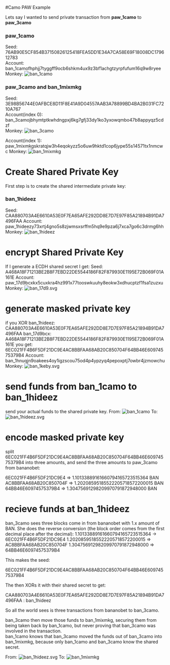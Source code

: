 #Camo PAW Example

Lets say I wanted to send private transaction from **paw_1camo** to **paw_3camo**

### paw\_1camo
Seed:    76AB90E5CF854B37150826125418FEA5DD1E34A7CA58E69F18008DC179612783  
Account: ban_1camofhphjj7tyggff9ocb6shkm4ux9z3bf1achgtzyrpfufum16q9w8ryee  
Monkey:  ![ban_1camo](ban_1camo.svg "monKey")

### paw\_3camo and ban\_1mixmkg
Seed:    3E98B56744E0AFBCE8D11F8E41A9D04557AAB3A78899BD4BA2B031FC7210A767  
Account(index 0): ban_3camojbhymtptkwhdngpxj6kg7gfj33dy1ko3yxowqmbo47b8appyqz5cdzf  
Monkey:  ![ban_3camo](ban_3camo.svg "monKey")

Account(index 1): paw_1mixmkgskratqjw3h4eqokyzz5o6uw9hktd1cop6jype55s14571tx1nmcwc
Monkey:  ![ban_1mixmkg](ban_1mixmkg.svg "monKey")

# Create Shared Private Key
First step is to create the shared intermediate private key:

### ban_1hideez
Seed:    CAA880703A4E6610A53E0F7EA65AFE292DD8E7D7E97F85A21894B91DA7496FAA
Account: paw_1hideezy73xrtj4gno5s8zjwmsxsrffm5hq9e9pza6j7xca7go6c3drmg6hh
Monkey:  ![ban_1hideez](ban_1hideez.svg "monKey")

# encrypt Shared Private Key
If I generate a ECDH shared secret I get:
Seed:    A468A18F71213BE2B8F7EBD22DE5544186F82F879930E1195E72B069F01A161E
Account: paw_17d9bcxkx5cuxkra4hz991x77tooswkuuhy8eokw3xdhucptzf1fsa1zuzxu
Monkey:  ![ban_17d9.svg](ban_17d9.svg "monKey")

# generate masked private key

if you XOR
ban_1hideez: CAA880703A4E6610A53E0F7EA65AFE292DD8E7D7E97F85A21894B91DA7496FAA
ban_17d9bcx: A468A18F71213BE2B8F7EBD22DE5544186F82F879930E1195E72B069F01A161E
you get:     6EC021FF4B6F5DF21DC9E4AC8BBFAA68AB20C850704F64BB46E60974575379B4
Account:     ban_1hnuqjn9oakees4oy1igzscou75od4p4ypzyq4pepoxptj7owbr4jzmowchu
Monkey:  ![ban_1keby.svg](ban_1keby.svg "monKey")

# send funds from ban_1camo to ban_1hideez

send your actual funds to the shared private key.
From: ![ban_1camo](ban_1camo.svg "monKey")
To:   ![ban_1hideez.svg](ban_1hideez.svg "monKey")

# encode masked private key 

split 6EC021FF4B6F5DF21DC9E4AC8BBFAA68AB20C850704F64BB46E60974575379B4 into three amounts, and send the three amounts to paw_3camo from bananobet:

6EC021FF4B6F5DF21DC9E4 => 1.10133889161660794165723515364 BAN
AC8BBFAA68AB20C850704F => 1.20208595185522205718572200015 BAN
64BB46E60974575379B4   => 1.30475691298209970791872948000 BAN

# recieve funds at ban_1hideez

ban\_3camo sees three blocks come in from bananobet with 1.x amount of BAN.
She does the reverse conversion (the block order comes from the first decimal place after the decimal):
1.10133889161660794165723515364 -> 6EC021FF4B6F5DF21DC9E4
1.20208595185522205718572200015 => AC8BBFAA68AB20C850704F
1.30475691298209970791872948000 => 64BB46E60974575379B4

This makes the seed: 

6EC021FF4B6F5DF21DC9E4AC8BBFAA68AB20C850704F64BB46E60974575379B4

The then XORs it with their shared secret to get:

CAA880703A4E6610A53E0F7EA65AFE292DD8E7D7E97F85A21894B91DA7496FAA : ban_1hideez

So all the world sees is three transactions from bananobet to ban\_3camo.

ban\_3camo then move those funds to ban\_1mixmkg, securing them from being taken back by ban\_1camo, but never proving that ban\_3camo was involved in the transaction.  
ban\_1camo knows that ban\_3camo moved the funds out of ban\_3camo into ban\_1mixmkg, because only ban\_1camo and ban\_3camo know the shared secret.  


From:  ![ban_1hideez.svg](ban_1hideez.svg "monKey")
To:    ![ban_1mixmkg](ban_1mixmkg.svg "monKey")
